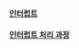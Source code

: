 #### [인터럽트](http://www.jidum.com/jidums/view.do?jidumId=445)

#### [인터럽트 처리 과정](http://blog.naver.com/PostView.nhn?blogId=qbxlvnf11&logNo=221350931159&parentCategoryNo=&categoryNo=&viewDate=&isShowPopularPosts=false&from=postView)